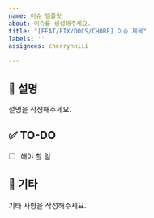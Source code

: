 ```yaml
---
name: 이슈 템플릿
about: 이슈를 생성해주세요.
title: "[FEAT/FIX/DOCS/CHORE] 이슈 제목"
labels: ''
assignees: cherrynniii

---
```


## 📄 설명
설명을 작성해주세요.

## ✅ TO-DO
- [ ] 해야 할 일

## 🔎 기타
기타 사항을 작성해주세요.
